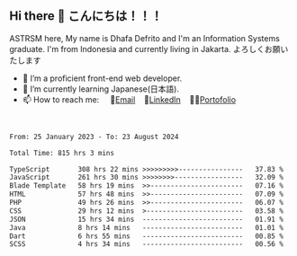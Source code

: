 ## Hi there 👋 こんにちは！！！
ASTRSM here, My name is Dhafa Defrito and I'm an Information Systems graduate. I'm from Indonesia and currently living in Jakarta. よろしくお願いたします

- 🔭 I’m a proficient front-end web developer.
- 🌱 I’m currently learning Japanese(日本語).
- 📫 How to reach me: &nbsp;&nbsp;&nbsp;&nbsp;📧[Email](ddefrito@gmail.com)&nbsp;&nbsp;&nbsp;&nbsp;💼[LinkedIn](https://www.linkedin.com/in/dhafa-defrita-rama-yudistira-9357a9229/)&nbsp;&nbsp;&nbsp;&nbsp;👨‍🎨[Portofolio](https://ddefrito.vercel.app/)
<br>
<!-- <p align="left">
<a href="https://github.com/ASTRSM">
  <img height="180em" src="https://github-readme-stats-eight-theta.vercel.app/api?username=ASTRSM&show_icons=true&theme=dracula&include_all_commits=true&count_private=true"/>
  <img height="180em" src="https://github-readme-stats-eight-theta.vercel.app/api/top-langs/?username=ASTRSM&layout=compact&langs_count=8&theme=dracula"/>
</a>
</p> -->

<!--START_SECTION:waka-->

```txt
From: 25 January 2023 - To: 23 August 2024

Total Time: 815 hrs 3 mins

TypeScript       308 hrs 22 mins >>>>>>>>>----------------   37.83 %
JavaScript       261 hrs 30 mins >>>>>>>>-----------------   32.09 %
Blade Template   58 hrs 19 mins  >>-----------------------   07.16 %
HTML             57 hrs 48 mins  >>-----------------------   07.09 %
PHP              49 hrs 26 mins  >>-----------------------   06.07 %
CSS              29 hrs 12 mins  >------------------------   03.58 %
JSON             15 hrs 34 mins  -------------------------   01.91 %
Java             8 hrs 14 mins   -------------------------   01.01 %
Dart             6 hrs 55 mins   -------------------------   00.85 %
SCSS             4 hrs 34 mins   -------------------------   00.56 %
```

<!--END_SECTION:waka-->
